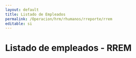 ```yaml
---
layout: default
title: Listado de Empleados
permalink: /Operacion/hrm/rhumanos/rreporte/rrem
editable: si
---
```


# Listado de empleados - RREM  
